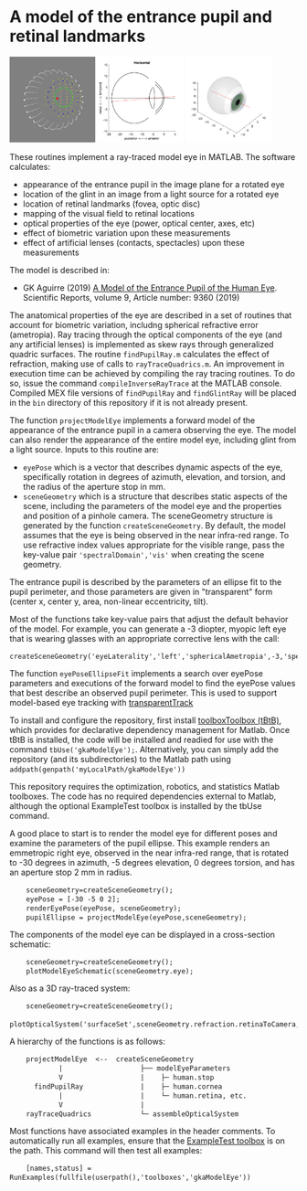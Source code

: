 # A model of the entrance pupil and retinal landmarks

<p float="left">
  <img src="img/renderEyePose.png" height="150" />
  <img src="img/modelEyeSchematic.png" height="150" />
  <img src="img/opticalSystem3D.png" height="150" /> 
</p>


These routines implement a ray-traced model eye in MATLAB. The software calculates:
- appearance of the entrance pupil in the image plane for a rotated eye
- location of the glint in an image from a light source for a rotated eye
- location of retinal landmarks (fovea, optic disc)
- mapping of the visual field to retinal locations
- optical properties of the eye (power, optical center, axes, etc)
- effect of biometric variation upon these measurements
- effect of artificial lenses (contacts, spectacles) upon these measurements

The model is described in:

 * GK Aguirre (2019) [A Model of the Entrance Pupil of the Human Eye](https://www.nature.com/articles/s41598-019-45827-3). Scientific Reports, volume 9, Article number: 9360 (2019) 

The anatomical properties of the eye are described in a set of routines that account for biometric variation, includng spherical refractive error (ametropia). Ray tracing through the optical components of the eye (and any artificial lenses) is implemented as skew rays through generalized quadric surfaces. The routine `findPupilRay.m` calculates the effect of refraction, making use of calls to `rayTraceQuadrics.m`. An improvement in execution time can be achieved by compiling the ray tracing routines. To do so, issue the command `compileInverseRayTrace` at the MATLAB console. Compiled MEX file versions of `findPupilRay` and `findGlintRay` will be placed in the `bin` directory of this repository if it is not already present.

The function `projectModelEye` implements a forward model of the appearance of the entrance pupil in a camera observing the eye. The model can also render the appearance of the entire model eye, including glint from a light source. Inputs to this routine are:
 * `eyePose` which is a vector that describes dynamic aspects of the eye, specifically rotation in degrees of azimuth, elevation, and torsion, and the radius of the aperture stop in mm.
 * `sceneGeometry` which is a structure that describes static aspects of the scene, including the parameters of the model eye and the properties and position of a pinhole camera. The sceneGeometry structure is generated by the function `createSceneGeometry`. By default, the model assumes that the eye is being observed in the near infra-red range. To use refractive index values appropriate for the visible range, pass the key-value pair `'spectralDomain','vis'` when creating the scene geometry.

The entrance pupil is described by the parameters of an ellipse fit to the pupil perimeter, and those parameters are given in "transparent" form (center x, center y, area, non-linear eccentricity, tilt).

Most of the functions take key-value pairs that adjust the default behavior of the model. For example, you can generate a -3 diopter, myopic left eye that is wearing glasses with an appropriate corrective lens with the call:
```
createSceneGeometry('eyeLaterality','left','sphericalAmetropia',-3,'spectacleLens',-3)`.
```

The function `eyePoseEllipseFit` implements a search over eyePose parameters and executions of the forward model to find the eyePose values that best describe an observed pupil perimeter. This is used to support model-based eye tracking with [transparentTrack](https://github.com/gkaguirrelab/transparentTrack)

To install and configure the repository, first install [toolboxToolbox (tBtB)](https://github.com/ToolboxHub/ToolboxToolbox), which provides for declarative dependency management for Matlab. Once tBtB is installed, the code will be installed and readied for use with the command `tbUse('gkaModelEye');`. Alternatively, you can simply add the repository (and its subdirectories) to the Matlab path using `addpath(genpath('myLocalPath/gkaModelEye'))`

This repository requires the optimization, robotics, and statistics Matlab toolboxes. The code has no required dependencies external to Matlab, although the optional ExampleTest toolbox is installed by the tbUse command.

A good place to start is to render the model eye for different poses and examine the parameters of the pupil ellipse. This example renders an emmetropic right eye, observed in the near infra-red range, that is rotated to -30 degrees in azimuth, -5 degrees elevation, 0 degrees torsion, and has an aperture stop 2 mm in radius.
```
    sceneGeometry=createSceneGeometry();
    eyePose = [-30 -5 0 2];
    renderEyePose(eyePose, sceneGeometry);
    pupilEllipse = projectModelEye(eyePose,sceneGeometry);
```

The components of the model eye can be displayed in a cross-section schematic:
```
    sceneGeometry=createSceneGeometry();
    plotModelEyeSchematic(sceneGeometry.eye);
```

Also as a 3D ray-traced system:
```
    sceneGeometry=createSceneGeometry();
    plotOpticalSystem('surfaceSet',sceneGeometry.refraction.retinaToCamera,'addLighting',true);
```


A hierarchy of the functions is as follows:
```
    projectModelEye  <--  createSceneGeometry
            |                   ├── modelEyeParameters
            V                   |    ├─ human.stop
      findPupilRay              |    ├─ human.cornea
            |                   |    └─ human.retina, etc.
            V                   |    
    rayTraceQuadrics            └─ assembleOpticalSystem
```

Most functions have associated examples in the header comments. To automatically run all examples, ensure that the [ExampleTest toolbox](https://github.com/isetbio/ExampleTestToolbox.git) is on the path. This command will then test all examples:
```
	[names,status] = RunExamples(fullfile(userpath(),'toolboxes','gkaModelEye'))
```

